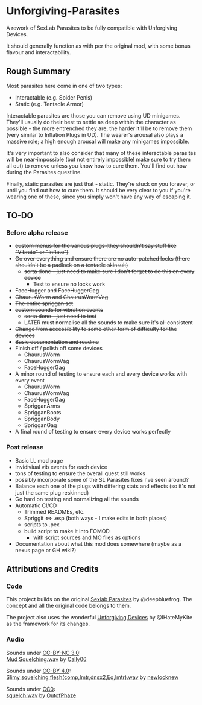 # Unforgiving-Parasites
A rework of SexLab Parasites to be fully compatible with Unforgiving Devices.

It should generally function as with per the original mod, with some bonus flavour and interactability.

## Rough Summary

Most parasites here come in one of two types:
 - Interactable (e.g. Spider Penis)
 - Static (e.g. Tentacle Armor)

Interactable parasites are those you can remove using UD minigames. They'll usually do their best to settle as deep within the character as possible - the more entrenched they are, the harder it'll be to remove them (very similar to Inflation Plugs in UD). The wearer's arousal also plays a massive role; a high enough arousal will make any minigames impossible.

It's very important to also consider that many of these interactable parasites will be near-impossible (but not entirely impossible! make sure to try them all out) to remove unless you know how to cure them. You'll find out how during the Parasites questline.

Finally, static parasites are just that - static. They're stuck on you forever, or until you find out how to cure them. It should be very clear to you if you're wearing one of these, since you simply won't have any way of escaping it.

## TO-DO

### Before alpha release
 - ~~custom menus for the various plugs (they shouldn't say stuff like "Vibrate" or "Inflate")~~
- ~~Go over everything and ensure there are no auto-patched locks (there shouldn't be a padlock on a tentacle skinsuit)~~
  - ~~sorta done - just need to make sure I don't forget to do this on every device~~
    - Test to ensure no locks work
- ~~FaceHugger~~ ~~and FaceHuggerGag~~
- ~~ChaurusWorm and ChaurusWormVag~~
- ~~The entire spriggan set~~
- ~~custom sounds for vibration events~~
  - ~~sorta done - just need to test~~
  - LATER ~~must normalise all the sounds to make sure it's all consistent~~
- ~~Change from accessibility to some other form of difficulty for the devices~~
- ~~Basic documentation and readme~~
- Finish off / polish off some devices
  - ChaurusWorm
  - ChaurusWormVag
  - FaceHuggerGag
- A minor round of testing to ensure each and every device works with every event
  - ChaurusWorm
  - ChaurusWormVag
  - FaceHuggerGag
  - SprigganArms
  - SprigganBoots
  - SprigganBody
  - SprigganGag
- A final round of testing to ensure every device works perfectly

### Post release
- Basic LL mod page
- Invidiviual vib events for each device
- tons of testing to ensure the overall quest still works
- possibly incorporate some of the SL Parasites fixes I've seen around?
- Balance each one of the plugs with differing stats and effects (so it's not just the same plug reskinned)
- Go hard on testing and normalizing all the sounds
- Automatic CI/CD
  - Trimmed READMEs, etc.
  - Spriggit <=> .esp (both ways - I make edits in both places)
  - scripts to .pex
  - build script to make it into FOMOD
    - with script sources and MO files as options
- Documentation about what this mod does somewhere (maybe as a nexus page or GH wiki?)

## Attributions and Credits

### Code
This project builds on the original [Sexlab Parasites](https://github.com/SkyrimLL/SkLLmods/tree/master/Parasites) by @deepbluefrog. The concept and all the original code belongs to them.

The project also uses the wonderful [Unforgiving Devices](https://github.com/IHateMyKite/UnforgivingDevices) by @IHateMyKite as the framework for its changes.

### Audio
Sounds under [CC-BY-NC 3.0](creativecommons.org/licenses/by-nc/3.0/):  
[Mud Squelching.wav](freesound.org/s/365246) by [Cally06](freesound.org/people/Cally06)

Sounds under [CC-BY 4.0](creativecommons.org/licenses/by/4.0/):  
[Slimy squelching flesh(comp,lmtr,dnsx2,Eq,lmtr).wav](freesound.org/s/536830) by [newlocknew](freesound.org/people/newlocknew)

Sounds under [CC0](creativecommons.org/publicdomain/zero/1.0/):  
[squelch.wav](freesound.org/s/423927) by [OutofPhaze](freesound.org/people/OutofPhaze) 